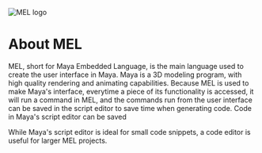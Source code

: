 ![MEL logo](https://github.com/rtoal/ple/assets/143448697/850c3d98-bc54-4716-991b-bbbe31b79d6f)

# About MEL

MEL, short for Maya Embedded Language, is the main language used to create the user interface in Maya. Maya is a 3D modeling program, with high quality rendering and animating capabilities. Because MEL is used to make Maya's interface, everytime a piece of its functionality is accessed, it will run a command in MEL, and the commands run from the user interface can be saved in the script editor to save time when generating code. Code in Maya's script editor can be saved

While Maya's script editor is ideal for small code snippets, a code editor is useful for larger MEL projects.
